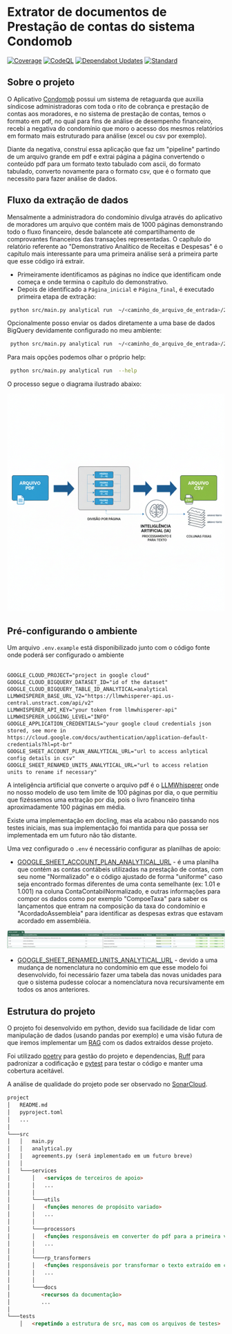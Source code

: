 # Extrator de documentos de Prestação de contas do sistema Condomob

[![Coverage](https://sonarcloud.io/api/project_badges/measure?project=claytonsilva_condomob-documents-ocr2data&metric=coverage)](https://sonarcloud.io/summary/new_code?id=claytonsilva_condomob-documents-ocr2data)
[![CodeQL](https://github.com/claytonsilva/condomob-documents-ocr2data/actions/workflows/github-code-scanning/codeql/badge.svg?branch=main)](https://github.com/claytonsilva/condomob-documents-ocr2data/actions/workflows/github-code-scanning/codeql)
[![Dependabot Updates](https://github.com/claytonsilva/condomob-documents-ocr2data/actions/workflows/dependabot/dependabot-updates/badge.svg)](https://github.com/claytonsilva/condomob-documents-ocr2data/actions/workflows/dependabot/dependabot-updates)
[![Standard](https://github.com/claytonsilva/condomob-documents-ocr2data/actions/workflows/standard.yml/badge.svg)](https://github.com/claytonsilva/condomob-documents-ocr2data/actions/workflows/standard.yml)

## Sobre o projeto

O Aplicativo [Condomob](https://condomob.net/) possui um sistema de
retaguarda que auxilia síndicose administradoras com toda o rito de
cobrança e prestação de contas aos moradores, e no sistema de
prestação de contas, temos o formato em pdf, no qual para fins de
análise de desempenho financeiro, recebi a negativa do condomínio
que moro o acesso dos mesmos relatórios em formato mais estruturado
para análise (excel ou csv por exemplo).

Diante da negativa, construí essa aplicação que
faz um "pipeline" partindo de um arquivo grande em pdf e
extrai página a página convertendo o conteúdo pdf
para um formato texto tabulado com ascii, do formato
tabulado, converto novamente para o formato csv,
que é o formato que necessito para
fazer análise de dados.

## Fluxo da extração de dados

Mensalmente a administradora do condomínio divulga através do
aplicativo de moradores um arquivo que contém mais de 1000 páginas
demonstrando todo o fluxo financeiro, desde balancete até compartilhamento
de comprovantes financeiros das transações representadas. O capítulo do
relatório referente ao "Demonstrativo Analítico de Receitas e Despesas" é
o capítulo mais interessante para uma primeira análise será a primeira
parte que esse código irá extrair.

* Primeiramente identificamos as páginas no índice que identificam onde
começa e onde termina o capítulo do demonstrativo.
* Depois de identificado a `Página_inicial` e `Página_final`,
é executado primeira etapa de extração:

```bash
 python src/main.py analytical run  ~/<caminho_do_arquivo_de_entrada>/2023-12.pdf  --start=<Página_inicial> --end=<Página_final>
```

Opcionalmente posso enviar os dados diretamente a uma base de dados
BigQuery devidamente configurado no meu ambiente:

```bash
 python src/main.py analytical run  ~/<caminho_do_arquivo_de_entrada>/2023-12.pdf  --start=<Página_inicial> --end=<Página_final> --upload
```

Para mais opções podemos olhar o próprio help:

```bash
 python src/main.py analytical run  --help
```

O processo segue o diagrama ilustrado abaixo:

![diagrama-extracao-dados](./docs/resources/fluxo_processamento_dados.png)

## Pré-configurando o ambiente

Um arquivo `.env.example` está disponibilizado junto
com o código fonte onde poderá ser configurado o ambiente

```.env

GOOGLE_CLOUD_PROJECT="project in google cloud"
GOOGLE_CLOUD_BIGQUERY_DATASET_ID="id of the dataset"
GOOGLE_CLOUD_BIGQUERY_TABLE_ID_ANALYTICAL=analytical
LLMWHISPERER_BASE_URL_V2="https://llmwhisperer-api.us-central.unstract.com/api/v2"
LLMWHISPERER_API_KEY="your token from llmwhisperer-api"
LLMWHISPERER_LOGGING_LEVEL="INFO"
GOOGLE_APPLICATION_CREDENTIALS="your google cloud credentials json stored, see more in https://cloud.google.com/docs/authentication/application-default-credentials?hl=pt-br"
GOOGLE_SHEET_ACCOUNT_PLAN_ANALYTICAL_URL="url to access anlytical config details in csv"
GOOGLE_SHEET_RENAMED_UNITS_ANALYTICAL_URL="url to access relation units to rename if necessary"

```

A inteligência artificial que converte o arquivo pdf é
o [LLMWhisperer](https://unstract.com/llmwhisperer/) onde no
nosso modelo de uso tem limite de 100 páginas por dia,
o que permitiu que fizéssemos uma extração por dia,
pois o livro financeiro tinha aproximadamente 100 páginas
em média.

Existe uma implementação em docling, mas ela acabou não passando
nos testes iniciais, mas sua implementação foi mantida para que
possa ser implementada em um futuro não tão distante.

Uma vez configurado o `.env` é necessário configurar as planilhas de apoio:

* [GOOGLE_SHEET_ACCOUNT_PLAN_ANALYTICAL_URL](./docs/resources/resultado-analise-contacontabil.csv) - é uma planilha que contém as
contas contábeis utilizadas na prestação de contas, com seu nome "Normalizado"
e o código ajustado de forma "uniforme" caso seja encontrado formas diferentes
de uma conta semelhante (ex: 1.01 e 1.001) na coluna
ContaContabilNormalizado, e outras informações para
compor os dados como por exemplo "CompoeTaxa" para saber os
lançamentos que entram na composição da taxa do condomínio
e "AcordadoAssembleia" para identificar as despesas extras
que estavam acordado em assembléia.

![planilha_apoio](./docs/resources/planilha-detalhamento-contabil.png)

* [GOOGLE_SHEET_RENAMED_UNITS_ANALYTICAL_URL](./docs/resources/relacao_unidades_renomeadas.csv) - devido a uma
mudança de nomenclatura no condomínio em que esse modelo foi desenvolvido,
foi necessário fazer uma tabela das novas unidades para que o
sistema pudesse colocar a nomenclatura nova recursivamente em todos
os anos anteriores.

## Estrutura do projeto

O projeto foi desenvolvido em python, devido sua facilidade
de lidar com manipulação de dados (usando pandas por exemplo)
e uma visão futura de que iremos implementar um [RAG](https://aws.amazon.com/pt/what-is/retrieval-augmented-generation/) com os dados
extraídos desse projeto.

Foi utilizado [poetry](https://python-poetry.org/) para gestão do
projeto e dependencias, [Ruff](https://docs.astral.sh/ruff/) para
padronizar a codificação e [pytest](https://docs.pytest.org/en/stable/)
para testar o código e manter uma cobertura
aceitável.

A análise de qualidade do projeto pode ser observado
no [SonarCloud](https://sonarcloud.io/project/overview?id=claytonsilva_condomob-documents-ocr2data).

```markdown
project
│   README.md
│   pyproject.toml
│   ...
│
└───src
│   │   main.py
│   │   analytical.py
│   │   agreements.py (será implementado em um futuro breve)
│   │
│   └───services
│       │   <serviços de terceiros de apoio>
│       │   ...
│       │
│       └───utils
│       │   <funções menores de propósito variado>
│       │   ...
│       │
│       └───processors
│       │   <funções responsáveis em converter do pdf para a primeira versão bruta em texto>
│       │   ...
│       │
│       └───rp_transformers
│       │   <funções responsáveis por transformar o texto extraído em csv com as informações ricas>
│       │   ...
│       │
│       └───docs
│          <recursos da documentação>
│          ...
│
└───tests
    │   <repetindo a estrutura de src, mas com os arquivos de testes>
```
